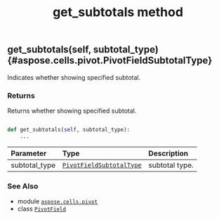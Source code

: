 ﻿---
title: get_subtotals method
second_title: Aspose.Cells for Python via .NET API References
description: 
type: docs
weight: 130
url: /aspose.cells.pivot/pivotfield/get_subtotals/
is_root: false
---

## get_subtotals(self, subtotal_type) {#aspose.cells.pivot.PivotFieldSubtotalType}

Indicates whether showing specified subtotal.


### Returns 


Returns whether showing specified subtotal.


```python

def get_subtotals(self, subtotal_type):
    ...
```


| Parameter | Type | Description |
| :- | :- | :- |
| subtotal_type | [`PivotFieldSubtotalType`](/cells/python-net/aspose.cells.pivot/pivotfieldsubtotaltype) | subtotal type. |



### See Also
* module [`aspose.cells.pivot`](../../)
* class [`PivotField`](/cells/python-net/aspose.cells.pivot/pivotfield)
